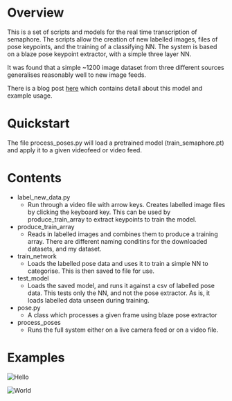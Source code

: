 # Overview

This is a set of scripts and models for the real time transcription of semaphore. The scripts allow the creation of new labelled images, files of pose keypoints, and the training of a classifying NN. The system is based on a blaze pose keypoint extractor, with a simple three layer NN.

It was found that a simple ~1200 image dataset from three different sources generalises reasonably well to new image feeds.

There is a blog post [here](https://www.seoirse.net/posts/transcribing-semaphore) which contains detail about this model and example usage.

# Quickstart

The file process_poses.py will load a pretrained model (train_semaphore.pt) and apply it to a given videofeed or video feed.

# Contents

- label_new_data.py
    - Run through a video file with arrow keys. Creates labelled image files by clicking the keyboard key. This can be used by produce_train_array to extract keypoints to train the model.
- produce_train_array
    - Reads in labelled images and combines them to produce a training array. There are different naming conditins for the downloaded datasets, and my dataset.   
- train_network
    - Loads the labelled pose data and uses it to train a simple NN to categorise. This is then saved to file for use.
- test_model
    - Loads the saved model, and runs it against a csv of labelled pose data. This tests only the NN, and not the pose extractor. As is, it loads labelled data unseen during training.
- pose.py
    - A class which processes a given frame using blaze pose extractor
- process_poses
    - Runs the full system either on a live camera feed or on a video file.

# Examples

![Hello](https://github.com/seoirsem/semaphore/blob/main/Images/charlotte_world.gif)

![World](https://github.com/seoirsem/semaphore/blob/main/Images/seoirse_hello.gif)
